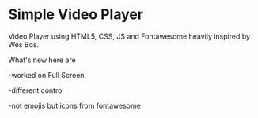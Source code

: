 # Simple Video Player
 Video Player using HTML5, CSS, JS and Fontawesome heavily inspired by Wes Bos.
 
 What's new here are
 
 -worked on Full Screen, 
 
 -different control
 
 -not emojis but icons from fontawesome
